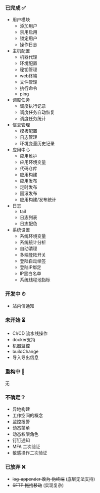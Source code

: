 ### 已完成 ✅

* 用户模块
    * 添加用户
    * 禁用启用
    * 锁定用户
    * 操作日志
* 主机配置
    * 机器代理
    * 环境配置
    * 秘钥管理
    * web终端
    * 文件管理
    * 执行命令
    * ping
* 调度任务
    * 调度执行记录
    * 调度任务自动恢复
    * 调度任务统计
* 信息管理
    * 模板配置
    * 日志管理
    * 环境变量历史记录
* 应用中心
    * 应用维护
    * 应用环境变量
    * 代码仓库
    * 应用构建
    * 应用发布
    * 定时发布
    * 回滚发布
    * 应用构建/发布统计
* 日志
    * tail
    * 日志列表
    * 日志配色
* 系统设置
    * 系统环境变量
    * 系统统计分析
    * 自动清理
    * 多端登陆开关
    * 登陆自动续签
    * 登陆IP绑定
    * IP黑白名单
    * 系统线程池指标

### 开发中 ⏱

* 站内信通知

### 未开始 ⏳

* CI/CD 流水线操作
* docker支持
* 机器监控
* buildChange
* 导入导出信息

### 重构中 🔨

无

### 不确定 ❔

* 异地构建
* 工作空间的概念
* 监控报警
* 动态菜单
* 动态权限角色
* 钉钉通知
* MFA 二次验证
* 敏感操作二次验证

### 已放弃 ❌

* ~~log-appender 改为 伪终端~~ (底层无法支持)
* ~~SFTP 拖拽移动~~ (实现复杂)


